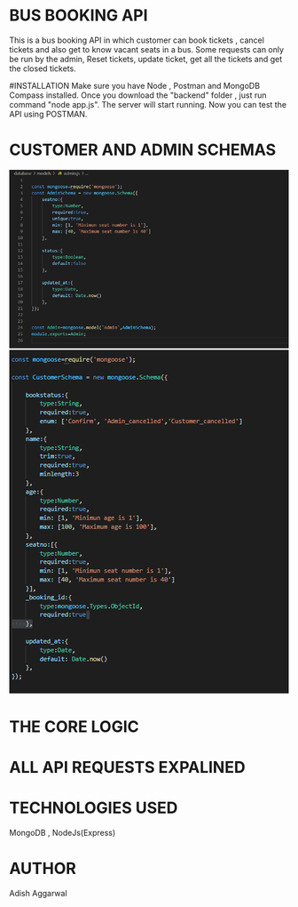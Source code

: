 
# BUS BOOKING API
This is a bus booking API in which customer can book tickets , cancel tickets and also get to know vacant seats in a bus.
Some requests can only be run by the admin, Reset tickets, update ticket, get all the tickets and get the closed tickets.

#INSTALLATION
Make sure you have Node , Postman and MongoDB Compass installed.
Once you download the "backend" folder , just run command "node app.js".
The server will start running.
Now you can test the API using POSTMAN.

# CUSTOMER AND ADMIN SCHEMAS

![](images/1.PNG)
![](images/2.PNG)

# THE CORE LOGIC

# ALL API REQUESTS EXPALINED 

# TECHNOLOGIES USED
MongoDB , NodeJs(Express)

# AUTHOR
Adish Aggarwal






